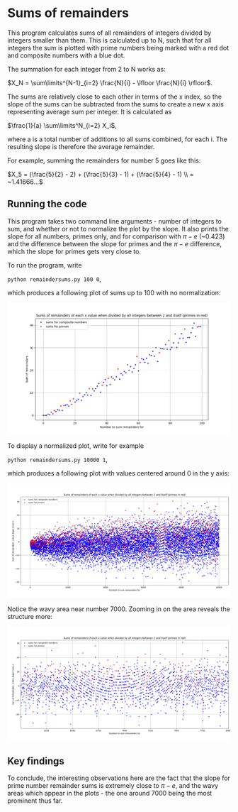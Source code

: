 # Sums of remainders #

This program calculates sums of all remainders of integers divided by integers smaller than them. This is calculated up to N, such that for all integers the sum is plotted with prime numbers being marked with a red dot and composite numbers with a blue dot.

The summation for each integer from 2 to N works as:

$X_N = \sum\limits^{N-1}_{i=2} \frac{N}{i} - \lfloor \frac{N}{i} \rfloor$.

The sums are relatively close to each other in terms of the x index, so the slope of the sums can be subtracted from the sums to create a new x axis representing average sum per integer. It is calculated as

$\frac{1}{a} \sum\limits^N_{i=2} X_i$,

where a is a total number of additions to all sums combined, for each i. The resulting slope is therefore the average remainder. 


For example, summing the remainders for number 5 goes like this: 

$X_5 = (\frac{5}{2} - 2) + (\frac{5}{3} - 1) + (\frac{5}{4} - 1) \\
= ~1.41666...$

## Running the code ##

This program takes two command line arguments - number of integers to sum, and whether or not to normalize the plot by the slope. It also prints the slope for all numbers, primes only, and for comparison with $\pi - e$ (~0.423) and the difference between the slope for primes and the $\pi - e$ difference, which the slope for primes gets very close to. 

To run the program, write

`python remaindersums.py 100 0`,

which produces a following plot of sums up to 100 with no normalization:

![Remainder sums from 2 to 100](remaindersums100.png)

To display a normalized plot, write for example

`python remaindersums.py 10000 1`,

which produces a following plot with values centered around 0 in the y axis: 

![Remainder sums from 2 to 10000, normalized](remaindersums10000.png)

Notice the wavy area near number 7000. Zooming in on the area reveals the structure more:

![Zoomed in area between 6000 and 8000](remaindersums6k8k.png)

## Key findings ##

To conclude, the interesting observations here are the fact that the slope for prime number remainder sums is extremely close to $\pi - e$, and the wavy areas which appear in the plots - the one around 7000 being the most prominent thus far. 

